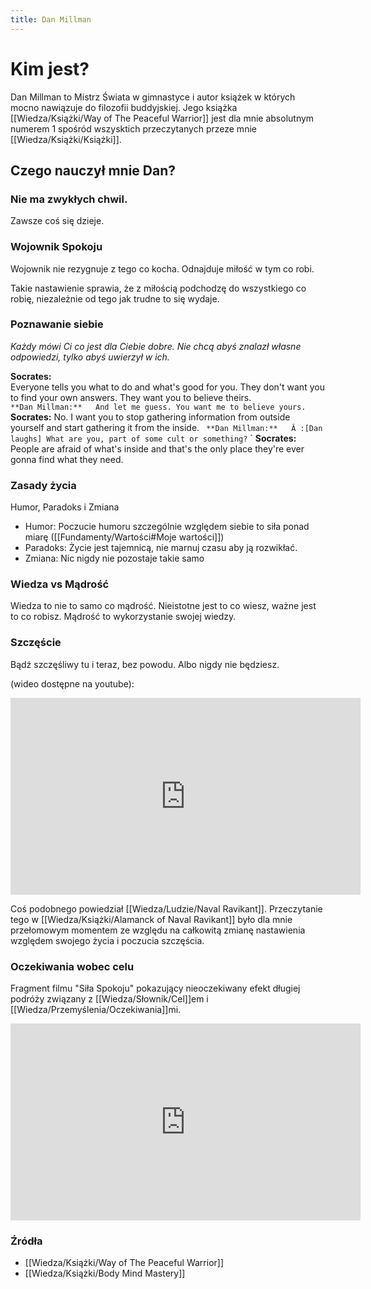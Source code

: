 ```yaml
---
title: Dan Millman
---
```


# Kim jest?
Dan Millman to Mistrz Świata w gimnastyce i autor książek w których mocno nawiązuje do filozofii buddyjskiej. Jego książka [[Wiedza/Książki/Way of The Peaceful Warrior]] jest dla mnie absolutnym numerem 1 spośród wszysktich przeczytanych przeze mnie [[Wiedza/Książki/Książki]].

## Czego nauczył mnie Dan? 

### Nie ma zwykłych chwil.
Zawsze coś się dzieje. 

### Wojownik Spokoju
Wojownik nie rezygnuje z tego co kocha. Odnajduje miłość w tym co robi.

Takie nastawienie sprawia, że z miłością podchodzę do wszystkiego co robię, niezależnie od tego jak trudne to się wydaje. 

### Poznawanie siebie
*Każdy mówi Ci co jest dla Ciebie dobre. Nie chcą abyś znalazł własne odpowiedzi, tylko abyś uwierzył w ich.*

> 
**Socrates:**  
Everyone tells you what to do and what's good for you. They don't want you to find your own answers. They want you to believe theirs.  
`
**Dan Millman:**  
And let me guess. You want me to believe yours.  
`
**Socrates:**
No. I want you to stop gathering information from outside yourself and start gathering it from the inside.
`
**Dan Millman:**  
Â :[Dan laughs] What are you, part of some cult or something?`
`
**Socrates:**  
People are afraid of what's inside and that's the only place they're ever gonna find what they need.

### Zasady życia
Humor, Paradoks i Zmiana

- Humor: Poczucie humoru szczególnie względem siebie to siła ponad miarę ([[Fundamenty/Wartości#Moje wartości]])
- Paradoks: Życie jest tajemnicą, nie marnuj czasu aby ją rozwikłać.
- Zmiana: Nic nigdy nie pozostaje takie samo

### Wiedza vs Mądrość
Wiedza to nie to samo co mądrość. Nieistotne jest to co wiesz, ważne jest to co robisz. Mądrość to wykorzystanie swojej wiedzy. 

### Szczęście
Bądź szczęśliwy tu i teraz, bez powodu. Albo nigdy nie będziesz. 

(wideo dostępne na youtube):
<iframe width="560" height="315" src="https://www.youtube.com/embed/anFzcVb7mR8?start=26" title="YouTube video player" frameborder="0" allow="accelerometer; autoplay; clipboard-write; encrypted-media; gyroscope; picture-in-picture" allowfullscreen></iframe>

Coś podobnego powiedział [[Wiedza/Ludzie/Naval Ravikant]]. Przeczytanie tego w [[Wiedza/Książki/Alamanck of Naval Ravikant]] było dla mnie przełomowym momentem ze względu na całkowitą zmianę nastawienia względem swojego życia i poczucia szczęścia. 

### Oczekiwania wobec celu
Fragment filmu "Siła Spokoju" pokazujący nieoczekiwany efekt długiej podróży związany z [[Wiedza/Słownik/Cel]]em i [[Wiedza/Przemyślenia/Oczekiwania]]mi.

<iframe width="560" height="315" src="https://www.youtube.com/embed/wdKzBrzl_i8" title="YouTube video player" frameborder="0" allow="accelerometer; autoplay; clipboard-write; encrypted-media; gyroscope; picture-in-picture" allowfullscreen></iframe>

### Źródła
- [[Wiedza/Książki/Way of The Peaceful Warrior]]
- [[Wiedza/Książki/Body Mind Mastery]]